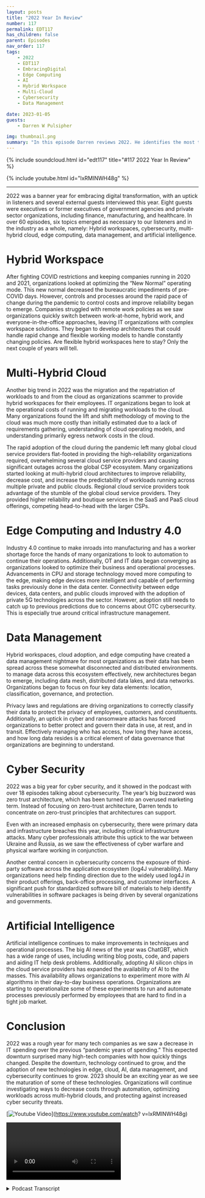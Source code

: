 ```yaml
---
layout: posts
title: "2022 Year In Review"
number: 117
permalink: EDT117
has_children: false
parent: Episodes
nav_order: 117
tags:
    - 2022
    - EDT117
    - EmbracingDigital
    - Edge Computing
    - AI
    - Hybrid Workspace
    - Multi-Cloud
    - Cybersecurity
    - Data Management

date: 2023-01-05
guests:
    - Darren W Pulsipher

img: thumbnail.png
summary: "In this episode Darren reviews 2022. He identifies the most talked about topics on the podcast in 2022 including Data Management, Artificial Intelligence, Cyber Security, Edge Computing, and Hybrid Workspaces. "
---
```


{% include soundcloud.html id="edt117" title="#117 2022 Year In Review" %}

{% include youtube.html id="lxRMINWH48g" %}

---

2022 was a banner year for embracing digital transformation, with an uptick in listeners and several external guests interviewed this year. Eight guests were executives or former executives of government agencies and private sector organizations, including finance, manufacturing, and healthcare. In over 60 episodes, six topics emerged as necessary to our listeners and in the industry as a whole, namely: Hybrid workspaces, cybersecurity, multi-hybrid cloud, edge computing, data management, and artificial intelligence.

# Hybrid Workspace

After fighting COVID restrictions and keeping companies running in 2020 and 2021, organizations looked at optimizing the “New Normal” operating mode. This new normal decreased the bureaucratic impediments of pre-COVID days. However, controls and processes around the rapid pace of change during the pandemic to control costs and improve reliability began to emerge. Companies struggled with remote work policies as we saw organizations quickly switch between work-at-home, hybrid work, and everyone-in-the-office approaches, leaving IT organizations with complex workspace solutions. They began to develop architectures that could handle rapid change and flexible working models to handle constantly changing policies. Are flexible hybrid workspaces here to stay? Only the next couple of years will tell.

# Multi-Hybrid Cloud

Another big trend in 2022 was the migration and the repatriation of workloads to and from the cloud as organizations scammer to provide hybrid workspaces for their employees. IT organizations began to look at the operational costs of running and migrating workloads to the cloud. Many organizations found the lift and shift methodology of moving to the cloud was much more costly than initially estimated due to a lack of requirements gathering, understanding of cloud operating models, and understanding primarily egress network costs in the cloud.

The rapid adoption of the cloud during the pandemic left many global cloud service providers flat-footed in providing the high-reliability organizations required, overwhelming several cloud service providers and causing significant outages across the global CSP ecosystem. Many organizations started looking at multi-hybrid cloud architectures to improve reliability, decrease cost, and increase the predictability of workloads running across multiple private and public clouds. Regional cloud service providers took advantage of the stumble of the global cloud service providers. They provided higher reliability and boutique services in the SaaS and PaaS cloud offerings, competing head-to-head with the larger CSPs.

# Edge Computing and Industry 4.0

Industry 4.0 continue to make inroads into manufacturing and has a worker shortage force the hands of many organizations to look to automation to continue their operations. Additionally, OT and IT data began converging as organizations looked to optimize their business and operational processes. Advancements in CPU and storage technology moved more computing to the edge, making edge devices more intelligent and capable of performing tasks previously done in the data center. Connectivity between edge devices, data centers, and public clouds improved with the adoption of private 5G technologies across the sector. However, adoption still needs to catch up to previous predictions due to concerns about OTC cybersecurity. This is especially true around critical infrastructure management.

# Data Management

Hybrid workspaces, cloud adoption, and edge computing have created a data management nightmare for most organizations as their data has been spread across these somewhat disconnected and distributed environments. to manage data across this ecosystem effectively, new architectures began to emerge, including data mesh, distributed data lakes, and data networks. Organizations began to focus on four key data elements: location, classification, governance, and protection.

Privacy laws and regulations are driving organizations to correctly classify their data to protect the privacy of employees, customers, and constituents. Additionally, an uptick in cyber and ransomware attacks has forced organizations to better protect and govern their data in use, at rest, and in transit. Effectively managing who has access, how long they have access, and how long data resides is a critical element of data governance that organizations are beginning to understand.

# Cyber Security

2022 was a big year for cyber security, and it showed in the podcast with over 18 episodes talking about cybersecurity. The year’s big buzzword was zero trust architecture, which has been turned into an overused marketing term. Instead of focusing on zero-trust architecture, Darren tends to concentrate on zero-trust principles that architectures can support.

Even with an increased emphasis on cybersecurity, there were primary data and infrastructure breaches this year, including critical infrastructure attacks. Many cyber professionals attribute this uptick to the war between Ukraine and Russia, as we saw the effectiveness of cyber warfare and physical warfare working in conjunction.

Another central concern in cybersecurity concerns the exposure of third-party software across the application ecosystem (log4J vulnerability). Many organizations need help finding direction due to the widely used log4J in their product offerings, back-office processing, and customer interfaces. A significant push for standardized software bill of materials to help identify vulnerabilities in software packages is being driven by several organizations and governments.

# Artificial Intelligence

Artificial intelligence continues to make improvements in techniques and operational processes. The big AI news of the year was ChatGBT, which has a wide range of uses, including writing blog posts, code, and papers and aiding IT help desk problems. Additionally, adopting AI silicon chips in the cloud service providers has expanded the availability of AI to the masses. This availability allows organizations to experiment more with AI algorithms in their day-to-day business operations. Organizations are starting to operationalize some of these experiments to run and automate processes previously performed by employees that are hard to find in a tight job market.

# Conclusion

2022 was a rough year for many tech companies as we saw a decrease in IT spending over the previous “pandemic years of spending.” This expected downturn surprised many high-tech companies with how quickly things changed. Despite the downturn, technology continued to grow, and the adoption of new technologies in edge, cloud, AI, data management, and cybersecurity continues to grow. 2023 should be an exciting year as we see the maturation of some of these technologies. Organizations will continue investigating ways to decrease costs through automation, optimizing workloads across multi-hybrid clouds, and protecting against increased cyber security threats.

[![Youtube Video](https://img.youtube.com/vi/lxRMINWH48g/maxresdefault.jpg)](https://www.youtube.com/watch?
v=lxRMINWH48g)

<video src="https://youtu.be/lxRMINWH48g"></video>


<details>
<summary> Podcast Transcript </summary>

<p>﻿1</p>
<p>On today's episode,a look back at 2022.</p>
<p>Hey, today it's just me on the podcasttalking about the big trendsthat we saw in 2022,especially on our podcast.</p>
<p>And it was really kind of fun to go backand take a look at allthe different podcaststhat we did over this last yearand find out, yeah,where do we spend most of our time?</p>
<p>And I actually had a lot of fun doing thisbecause it brought backmemories of people I interviewed.</p>
<p>We did eight executive interviewsthis last year,great interviewswith former CEOs, CTOs, CEOs.</p>
<p>It was wonderful talking to themabout their experience in managingorganizations through technologytransformations and and all the above.</p>
<p>And in those interviewsand several other interviews that we did,we found six really major trendsthat we saw in 2022.</p>
<p>The trends are here you go.</p>
<p>Drum roll, please.</p>
<p>Hybrid workspace,cybersecurity, cloud technology,edge computing, data management,and of course, the one that everyone'sthinking about, artificial intelligence.</p>
<p>We're still waiting for the,you know, the the A.I.to take over the world.</p>
<p>Hasn't happened yet.</p>
<p>Don't think it will in 2023.</p>
<p>But we saw an emergenceof some really cool AI tools in 2022.</p>
<p>Let's dive right into each one of theseand let's start with probablythe most profound thing that we saw in</p>
<p>At the beginning of 2022,it was just getting out of COVID.</p>
<p>People were startingto go back to the office.</p>
<p>There were a lot of fits and startson that because of outbreaks and caution.</p>
<p>And but during COVID,it moved really fast.</p>
<p>They move really fast to get peopleworking from home at Starbucks,in cabins in the mountains. It was crazy.</p>
<p>People were workingfrom all over the placeand people startedgoing back into the office.</p>
<p>So we needed this real flexibilityon, Hey, where is my work?</p>
<p>Is my work just on my laptop?</p>
<p>Is it up in the cloud?</p>
<p>Is it in virtualdesktops, in VDI, in my data center or in</p>
<p>It was it was an interestingtime to see what was going on.</p>
<p>At the same time,we saw a lot of pressure,a lot of pressure from cost pressureson a decrease.</p>
<p>It cost because during COVID we kind oflet it costs run a little rampantbecause we wanted people working sothat we can continue the business growing.</p>
<p>This was great for I.T.</p>
<p>They were able to move very quicklyand got the funding that they needed.</p>
<p>But 2022 saw a pullbacka little bit on that.</p>
<p>We got to control costs.</p>
<p>We still need to move fast like we did,and we showed thatwe could during the pandemic,but we also neededto put some controls in place so we didn'tblow things out of proportion.</p>
<p>We didn't, you know, blow, blowthe budget on everything.</p>
<p>So it was an interesting time in 2020to have lots of podcastepisodes on the normal getting backto the new normal and what that meansand cultural change during the pandemicand how that affected everyone.</p>
<p>Go back and listen tothose are fascinatingdiscussions that we had with peoplefrom several different industriesinside Intel as well as outside of Intelin government and industry.</p>
<p>It was really fascinating.</p>
<p>Another major trend that we saw was cloudcomputing,another uptick in cloud computing,more people moving to the cloud.</p>
<p>And we also saw a big surgein regional clouds,smaller cloud service providersthat are more a little bit more boutiqueand can provide different services thanthe big global cloud service providers.</p>
<p>And we saw people moving to thembecause as from reliability,we had severalcloud outages in the major CSPs this year.</p>
<p>I think the massive growth got a littlein front of them, a little bit.</p>
<p>Also, the cloud serviceproviders of global ones were moving upthe stack into new SASand Paths platforms, whichthey maybe weren't architected completely.</p>
<p>Great. So we ran into some problems.</p>
<p>There were some outages that causedsome major outagesfor for large companies.</p>
<p>So we started seeing also these companieslook at not just putting all their eggsinto one cloud service provider,but into multiple cloud service providersand also on their own data centersin private cloud, we saw an interestinguptick in private cloud.</p>
<p>We're seeing a lot of rumors around</p>
<p>Broadcom buying VMware,which is the largestprivate cloud software vendor, VMware.</p>
<p>And we saw some competitorsmake some really strongfootholds in the private cloud space.</p>
<p>And competition is always good.</p>
<p>We like competition because it improvesthe technology and the offeringsand possibly will decrease in pricein the private cloud.</p>
<p>So the multi hybrid cloud really startedto take its form this last yearbecause of some faltering that we sawin the typical cloud service providers.</p>
<p>Another thing that we sawthat people were a little bit shocked of,we had three episodes on this alonewas controlling costs in the cloud.</p>
<p>A lot of people see this sticker shockwhen they firstget their first monthly cloud billand they're like, Oh my goodness,that was more than what I expected.</p>
<p>There are a lot ofthere are a lot of nuances to cloud costs,especially when it comes to egressand network.</p>
<p>Network costs.</p>
<p>Those thingstend to get people a little off guardbecause they're not quiteused to the changein operating that you do when you move toa cloud service providers.</p>
<p>A lot of peoplethat got stuck with really largecloud bills were the lift and shift.</p>
<p>I'm just going to liftwhat I have shift in the cloudand and work like normal day.</p>
<p>They typically ran into higher costsin what they expected.</p>
<p>So again, we see cloud strategyreally taking place in 2022, reallythat multi hybrid cloud as optionsthat people are looking for.</p>
<p>Now, another really big trend that we sawin 2022 was edge computing.</p>
<p>And as the edge has become more capable,we can do really crazy things on the edge.</p>
<p>Now because there's so much compute powerin these small form factorsand low wattage that we're startingto see more capabilities out to the edge,which means we have a lotof really interesting thingsgoing on out therelike t operational technology and i.t.</p>
<p>Information technology,convergence is starting to happenwhere i'm moving data acrossthose typically air gapped boundariesand thatin itself has caused a whole bunchof interesting problems in cybersecurity,which we'll get to later.</p>
<p>And we're certainly seeing it acrossmultiple verticals health care,manufacturing, energyproduction, transportation.</p>
<p>We're starting to seethe promises of industryfor auto really startingto takereally starting to come come about.</p>
<p>It's really starting to happen.</p>
<p>It's not moving as fast as we had hoped.</p>
<p>But I think that the emergence of private</p>
<p>And we saw some of the private 5Gofferings happen this year,which is great with Flex</p>
<p>Ran and things like that,a lot more flexible.</p>
<p>The barriers to entry into privatethan it is for 4Gand other technologies like that.</p>
<p>So edge computing</p>
<p>I think is going to be big againin 2023 and 2024.</p>
<p>Now that I have all my data scatteredin the cloud, in the data centerand out on the edge everywhere, guess whatthe next major thing that we saw thislast year, and I think it's an emerging,it's very nascent right now.</p>
<p>You're right, it's data management.</p>
<p>So data management took a major,major role this last yearand people are still trying to grasp it.</p>
<p>They're trying to get their head around itbecause my data is nowscattered everywhere.</p>
<p>And so how do I manage all that data?</p>
<p>How do I protect all that data,and then how do I classify that data?</p>
<p>So those are kind of thethe four key pillars of data managementthat we saw location,classification, governance and protection.</p>
<p>On the classificationside, we're seeing organizationsbeing I don't know what the right word isburdened with dataclassification because of regulation.</p>
<p>There's a lot of regulationsaround data privacy.</p>
<p>That means I have to do a better jobat classifying my data, making surethat who has access to my dataand the right dataat the right time also ties in to that,which is data governance, right?</p>
<p>Who has access for how long,and then how long do I need to keepkeep that dataunder this specific classification?</p>
<p>And then the fourth pillar,of course, is protection.</p>
<p>Really intereststaying interesting and growthin data protection specifically aroundconfidential computing.</p>
<p>So if you don't knowwhat confidential computing is,we had like four podcastson confidential computing.</p>
<p>Really fascinating stuff.</p>
<p>It's protecting our data in use.</p>
<p>So encrypting our data while we're usingour data in the CPU and protecting it fromfrom attacks, cyber attacks and threats,keeping my secrets secretand not out on disk and things like that.</p>
<p>Some really cool technologyaround encryptionencryption in silicon.</p>
<p>So that gives us the ability to encrypt inuse at rest and in transit.</p>
<p>So take a look at thosethose podcasts on confidential computing,great,great new technology is like SGX and tDCS,of course by Intel are availablethere that really open the doors to that.</p>
<p>And the great news is some of the cloudservice providers have adoptedthose technologies and other technologiesaround confidential computing.</p>
<p>So it's now availableto try out in the cloud.</p>
<p>And then also you can buy itin your own data centers, too.</p>
<p>So really interesting stuffaround this data management concept.</p>
<p>Now the next the next oneand probably in fact,it was the one that had the most episodesthis yearin 2022 was cybersecurity.</p>
<p>We had oh, 18 to 20 AI.</p>
<p>Some of them were fudged a little bitbecause we ended uptalking about cybersecurity,even though the topic may have beendata managementbecause cybersecurity plays everywhere.</p>
<p>But there were 18 toand wow, incredible episodes.</p>
<p>Everything.</p>
<p>Everything from ransomware attacksto thwarting ransomware attacks tonew ways of looking at micro segmentationfor protection and firewall management.</p>
<p>Really interesting things.</p>
<p>All of us circling around the big buzzword of the dayis zero trust architecture.</p>
<p>I know we've all heard it.</p>
<p>It's a big buzzword,it's a marketing term, butzero trust architectureprinciples are realand they're starting to be usedmore and more.</p>
<p>So this is somethingwe most definitely want to keep an eye on.</p>
<p>We saw a lot this year in Zero Trust.</p>
<p>Everyone says they have zero trust.</p>
<p>Look at the principles.</p>
<p>It's not just an architecture.</p>
<p>It's also has to do with processimprovement that you need to put in place.</p>
<p>It's a new way of thinking aboutsecurity in the cloud,in your data centerand also on the edge as well.</p>
<p>Also, we saw major breachesin ransomware attacks in security,critical infrastructure,security was attacked heavily this year.</p>
<p>The war between the Ukraineand Russia unleasheda bunch of cyber attacks during that waron each countryand also our allies to those countries.</p>
<p>So really interesting to see howcyber security and cyber warfareis going to playwith physical warfarein conjunction in the future.</p>
<p>Interestingly enough,a lot of surveys were done this last yearon cyber security.</p>
<p>Number one,threat number one attack, phishing.</p>
<p>It still remains the primary attack vectorbecause humans are involved.</p>
<p>I myself have fallen.</p>
<p>I've fallen to the phishing attacksthat are itdepartment does on its own employees.</p>
<p>So I've had to take the traininga couple of timesbecause I said, Oh,that looks really interesting.</p>
<p>I think we all kind of fall for that.</p>
<p>Sometimes.</p>
<p>Got to be more careful.</p>
<p>So we have to be cautious of thephishing attacks that are out there.</p>
<p>And then probably the most notarizedor our of those famousthings that happened this yearwhere software supply chain attacks,we had log forge with vulnerabilitiesthat were exposed.</p>
<p>Right.</p>
<p>That was huge becausealmost everyone uses log for Gand it caught a lot of i.t organizationsand software development organizationsa little off,off foot,maybe on their back foot a little bitbecause they weren'tsure if they had log, forge or not.</p>
<p>So we saw a big huge cry forwe need software bill of materialswhen you're delivering softwareor using software.</p>
<p>And there's been some standards groupsthat have come up like ECFs bomb group, the software bomb groupthat have come up with some standardsaroundsoftware bombs,how to use them, how to produce themso that we can get a better ideaof where we do have vulnerabilitiesin our workloads, in our infrastructure,both in the cloud, on the edgeand in the data center.</p>
<p>So cybersecurity will continueto be big in 2023.</p>
<p>Kind of check out my next episodewhere I go indepth on 2023 what I think the big itemswill be that yearand we'll get some feedbackfrom you guys, my listenerstoo, to see what you think about that.</p>
<p>Now the last oneand probably the coolest one, right?</p>
<p>Because it's bleeding edge stuff.</p>
<p>No, it's not Quantum computing.</p>
<p>There were some inroads in quantum,but artificial intelligence</p>
<p>AI that that was a big one.</p>
<p>This last year.</p>
<p>We did several episodes on the podcastabout it.</p>
<p>Probably the biggest news in</p>
<p>AI this last year and towardsthe end of the year was open A.I.releasing Chat GB t</p>
<p>Pig. You know, I played around with ita little bit.</p>
<p>It's pretty cool, I have to admit,and it possibilities of it.</p>
<p>My brain are just starting to wrap aroundwhat can I really do with this thing?</p>
<p>And it's pretty impressive.</p>
<p>So a generalized solution like thatthat I can usein several different things,even maybe even respondingto your comments on my podcast,my come from Chat GB t,</p>
<p>I don't know, we'll have to wait and see,but it can also help write code.</p>
<p>It can help.</p>
<p>There's a lot of things in chat Gee GB tthat we're seeing interesting things now.</p>
<p>Also this last yearwe saw a huge uptick in AI silicon chips.</p>
<p>So these are chips, neuromorphic computingchips that are availableto purchaseand or rent from the cloudservice providerswhere many of the cloud serviceproviders have adoptedneuromorphic computing as an offeringwhere it is so screaming fastwhen it comes to training and inferenceand things like that,much fastereven than the GPUs at a lower wattage.</p>
<p>Those are now available in the cloudor for purchasing your own data center.</p>
<p>And some of the wattage is even so smallthat we can push it down into edgedevices.</p>
<p>We're talking 2 to 5 watts type of thing.</p>
<p>So really cool stuff for the Edgeand A.I.chips that came out this this year.</p>
<p>Also, we're starting to see organizationsmove out of using</p>
<p>AI in a science experimentinto operationalizing AIin their day to dayworkflows that they're doing in theirin their dayto day business that they have.</p>
<p>So that's another major uptick.</p>
<p>And we're feelingthe growing pains around operationalizing</p>
<p>A.I..</p>
<p>We're starting to see the emergence of</p>
<p>AI ops, just like DevOps.</p>
<p>We've got air opsand we're seeing and we're bumping upagainst some of the rough edges.</p>
<p>It'll get polished off, Will will growover the next couple of yearsin the air space as it becomesmore readily available and operational.</p>
<p>I so I can, I can churn outa I applications more readily.</p>
<p>Now another thing that we sawand this is really interestingis we saw new types of cyber attacks.</p>
<p>Again, cyber cyber security comes up,but new types of cyber attacks on A.I.and and A.I.because A.I.has more moving parts than a typicalapplication,because I have my application,</p>
<p>I also have my datathat's driving the applicationand the data that I'm analyzingand the data them spitting out.</p>
<p>So lots of moving parts there.</p>
<p>And a lot of times with A.I.,</p>
<p>I'm dealing with the real world.</p>
<p>There's been some interesting</p>
<p>AI attacks that we've seenthat are attacking both the modelby changing parts of the modelor attacking the modelthrough the input coming inby sending different types of disruptioninto those input data streams.</p>
<p>We're starting to see the AI modelsmiss things and things.</p>
<p>So cyber attacks and I are increasing.</p>
<p>Research is being done on thisto how that's worked out as well.</p>
<p>So I hope your 2022 was a good year.</p>
<p>It was a transformational yearfor a lot of people.</p>
<p>I think we saw that in the tech marketsas tech kind of stumbled a little bitthis last yearas far as we had this big, hugetwo years of just spending like crazyto keep every everything going.</p>
<p>And we had what I would calla typical drawback after that.</p>
<p>And we had some stumbles,but we absolutely do.</p>
<p>The chip shortage being one of thosestumbles, whichwe continue to go through, the chipshortage, especially on edge devices.</p>
<p>The automotive industry, for example,is still has a majorchip shortagethat we're trying to get through still.</p>
<p>But 2023</p>
<p>I think will be an interesting year.</p>
<p>I think it's another transition year.</p>
<p>I'm hoping towards the end of the yearwe'll see this massivegrowth in these technologiesand maybe more.</p>
<p>But check out my next podcast episodewhere we'll go more indepth in what I see coming in 2023.</p>

</details>
